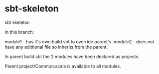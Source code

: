 sbt-skeleton
============

sbt skeleton

In this branch: 

module1 - has it's own build.sbt to override parent's. 
module2 - does not have any adittional file so inherits from the parent. 

In parent build.sbt the 2 modules have been declared as projects. 

Parent project/Common.scala is available to all modules.
